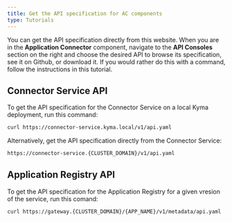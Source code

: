 ```yaml
---
title: Get the API specification for AC components
type: Tutorials
---
```


You can get the API specification directly from this website. When you are in the **Application Connector** component, navigate to the **API Consoles** section on the right and choose the desired API to browse its specification, see it on Github, or download it.
If you would rather do this with a command, follow the instructions in this tutorial. 

## Connector Service API

To get the API specification for the Connector Service on a local Kyma deployment, run this command:

```bash
curl https://connector-service.kyma.local/v1/api.yaml
```

Alternatively, get the API specification directly from the Connector Service: 

```bash
https://connector-service.{CLUSTER_DOMAIN}/v1/api.yaml
```

## Application Registry API

To get the API specification for the Application Registry for a given vresion of the service, run this comand:

```bash
curl https://gateway.{CLUSTER_DOMAIN}/{APP_NAME}/v1/metadata/api.yaml
```